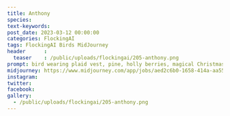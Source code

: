 ```yaml
---
title: Anthony
species: 
text-keywords: 
post_date: 2023-03-12 00:00:00
categories: FlockingAI
tags: FlockingAI Birds MidJourney 
header      :
  teaser    : /public/uploads/flockingai/205-anthony.png
prompt: bird wearing plaid vest, pine, holly berries, magical Christmas ambience , on a white background
midjourney: https://www.midjourney.com/app/jobs/aed2c6b0-1658-414a-aa55-e3dc37380497
instagram: 
twitter: 
facebook: 
gallery: 
  - /public/uploads/flockingai/205-anthony.png
---
```


